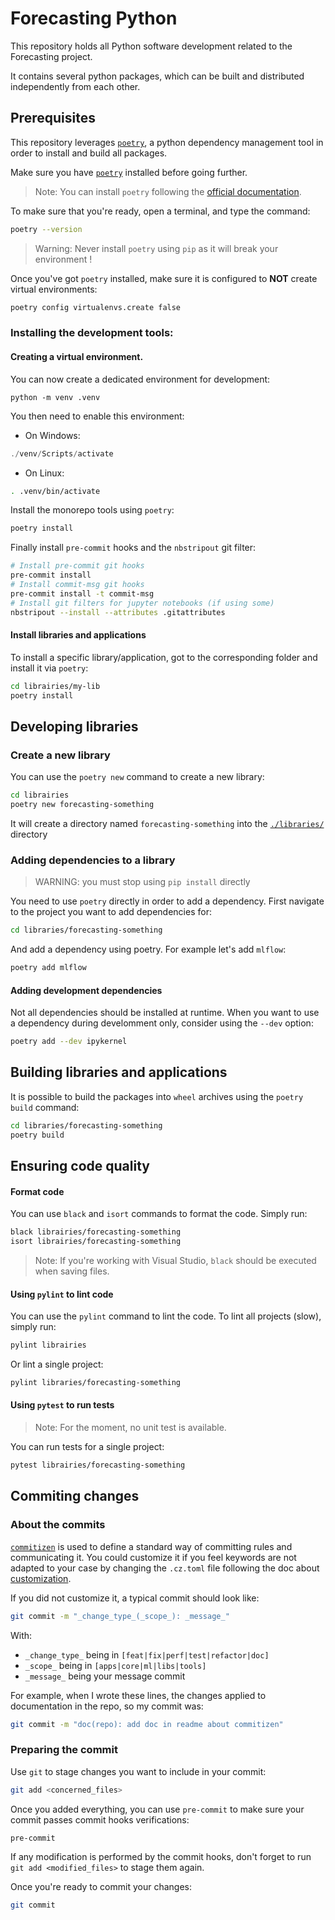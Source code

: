 # Forecasting Python

This repository holds all Python software development related to the Forecasting project.

It contains several python packages, which can be built and distributed independently from each other.

## Prerequisites

This repository leverages [`poetry`](https://python-poetry.org/docs/basic-usage/), a python dependency management tool in order to install and build all packages.

Make sure you have [`poetry`](https://python-poetry.org/docs/) installed before going further.

> Note: You can install `poetry` following the [official documentation](https://python-poetry.org/docs/#installation).

To make sure that you're ready, open a terminal, and type the command:

```bash
poetry --version
```

> Warning: Never install `poetry` using `pip` as it will break your environment !

Once you've got `poetry` installed, make sure it is configured to **NOT** create virtual environments:

```bash
poetry config virtualenvs.create false
```

### Installing the development tools:

#### Creating a virtual environment.

You can now create a dedicated environment for development:

```
python -m venv .venv
```

You then need to enable this environment:

- On Windows:

```powershell
./venv/Scripts/activate
```

- On Linux:

```bash
. .venv/bin/activate
```

Install the monorepo tools using `poetry`:

```bash
poetry install
```

Finally install `pre-commit` hooks and the `nbstripout` git filter:

```bash
# Install pre-commit git hooks
pre-commit install
# Install commit-msg git hooks
pre-commit install -t commit-msg
# Install git filters for jupyter notebooks (if using some)
nbstripout --install --attributes .gitattributes
```

#### Install libraries and applications

To install a specific library/application, got to the corresponding folder and install it via `poetry`:

```bash
cd librairies/my-lib
poetry install
```

## Developing libraries

### Create a new library

You can use the `poetry new` command to create a new library:

```bash
cd librairies
poetry new forecasting-something
```

It will create a directory named `forecasting-something` into the [`./libraries/`](./libraries) directory

### Adding dependencies to a library

> WARNING: you must stop using `pip install` directly

You need to use `poetry` directly in order to add a dependency. First navigate to the project you want to add dependencies for:

```bash
cd libraries/forecasting-something
```

And add a dependency using poetry. For example let's add `mlflow`:

```bash
poetry add mlflow
```

#### Adding development dependencies

Not all dependencies should be installed at runtime. When you want to use a dependency during develomment only, consider using the `--dev` option:

```bash
poetry add --dev ipykernel
```

## Building libraries and applications

It is possible to build the packages into `wheel` archives using the `poetry build` command:


```bash
cd libraries/forecasting-something
poetry build
```

## Ensuring code quality

#### Format code

You can use `black` and `isort` commands to format the code. Simply run:

```bash
black librairies/forecasting-something
isort librairies/forecasting-something
```

> Note: If you're working with Visual Studio, `black` should be executed when saving files.

#### Using `pylint` to lint code

You can use the `pylint` command to lint the code. To lint all projects (slow), simply run:

```bash
pylint librairies
```

Or lint a single project:

```bash
pylint libraries/forecasting-something
```

#### Using `pytest` to run tests

> Note: For the moment, no unit test is available.

You can run tests for a single project:

```bash
pytest librairies/forecasting-something
```

## Commiting changes

### About the commits

[`commitizen`](https://commitizen-tools.github.io/commitizen/index.html) is used to define a standard way of committing rules and communicating it. You could customize it if you feel keywords are not adapted to your case by changing the `.cz.toml` file following the doc about [customization](https://commitizen-tools.github.io/commitizen/customization.html). 

If you did not customize it, a typical commit should look like:

```bash
git commit -m "_change_type_(_scope_): _message_"
```
With:
- `_change_type_` being in `[feat|fix|perf|test|refactor|doc]`
- `_scope_` being in `[apps|core|ml|libs|tools]`
- `_message_` being your message commit

For example, when I wrote these lines, the changes applied to documentation in the repo, so my commit was:

```bash
git commit -m "doc(repo): add doc in readme about commitizen"
```
### Preparing the commit

Use `git` to stage changes you want to include in your commit:

```bash
git add <concerned_files>
```

Once you added everything, you can use `pre-commit` to make sure your commit passes commit hooks verifications:

```bash
pre-commit
```

If any modification is performed by the commit hooks, don't forget to run `git add <modified_files>` to stage them again.

Once you're ready to commit your changes:

```bash
git commit
```